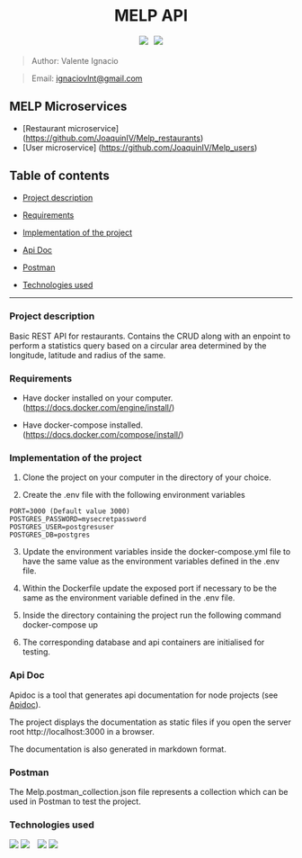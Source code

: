 <h1 align="center"> MELP API </h1>
 
<div style="display: flex; justify-content: center; margin-bottom: 20px;">
    <img src="https://img.shields.io/badge/Framework-Express-blue" style="margin-right: 10px;">
    <img src="https://img.shields.io/badge/Database-PostgreSQL-red">
</div>


> Author: Valente Ignacio

> Email: ignaciovlnt@gmail.com

## MELP Microservices
- [Restaurant microservice] (https://github.com/JoaquinIV/Melp_restaurants)
- [User microservice] (https://github.com/JoaquinIV/Melp_users)

## Table of contents

* [Project description](#project-description)

* [Requirements](#requirements)

* [Implementation of the project](#Implementation-of-the-project)

* [Api Doc](#Api-doc)

* [Postman](#Postman)

* [Technologies used](#Technologies-used)

---

### Project description
Basic REST API for restaurants. Contains the CRUD along with an enpoint to perform a statistics query based on a circular area determined by the longitude, latitude and radius of the same.

### Requirements
- Have docker installed on your computer. (https://docs.docker.com/engine/install/)

- Have docker-compose installed. (https://docs.docker.com/compose/install/)

### Implementation of the project
1. Clone the project on your computer in the directory of your choice.

2. Create the .env file with the following environment variables
```
PORT=3000 (Default value 3000)
POSTGRES_PASSWORD=mysecretpassword
POSTGRES_USER=postgresuser
POSTGRES_DB=postgres
``` 

3. Update the environment variables inside the docker-compose.yml file to have the same value as the environment variables defined in the .env file.

4. Within the Dockerfile update the exposed port if necessary to be the same as the environment variable defined in the .env file.

5. Inside the directory containing the project run the following command docker-compose up

6. The corresponding database and api containers are initialised for testing.

### Api Doc
Apidoc is a tool that generates api documentation for node projects (see [Apidoc](https://apidocjs.com/)). 

The project displays the documentation as static files if you open the server root http://localhost:3000 in a browser.

The documentation is also generated in markdown format.

### Postman
The Melp.postman_collection.json file represents a collection which can be used in Postman to test the project.

### Technologies used
<img src="https://img.shields.io/badge/Backend-Express-blue">
<img src="https://img.shields.io/badge/Backend-Node-green" style="margin-right: 10px;">
<img src="https://img.shields.io/badge/Database-PostgreSQL-red">
<img src="https://img.shields.io/badge/Database-PostGIS-yellow">
